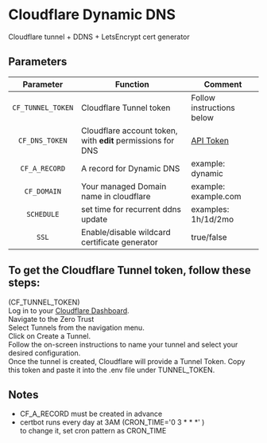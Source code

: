 
# Cloudflare Dynamic DNS
Cloudflare tunnel + DDNS + LetsEncrypt cert generator

## Parameters

| Parameter | Function | Comment |
| :----: | --- | --- |
| `CF_TUNNEL_TOKEN` | Cloudflare Tunnel token | Follow instructions below |
| `CF_DNS_TOKEN` | Cloudflare account token, with **edit** permissions for DNS | [API Token](https://dash.cloudflare.com/profile/api-tokens) |
| `CF_A_RECORD` | A record for Dynamic DNS | example: dynamic|
| `CF_DOMAIN` | Your managed Domain name in cloudflare | example: example.com |
| `SCHEDULE` | set time for recurrent ddns update  | examples: 1h/1d/2mo|
| `SSL` | Enable/disable wildcard certificate generator | true/false |



## To get the Cloudflare Tunnel token, follow these steps:
(CF_TUNNEL_TOKEN)<br>
Log in to your [Cloudflare Dashboard](https://one.dash.cloudflare.com/).<br>
Navigate to the Zero Trust<br>
Select Tunnels from the navigation menu.<br>
Click on Create a Tunnel.<br>
Follow the on-screen instructions to name your tunnel and select your desired configuration.<br>
Once the tunnel is created, Cloudflare will provide a Tunnel Token. Copy this token and paste it into the .env file under TUNNEL_TOKEN.


## Notes
* CF_A_RECORD must be created in advance
* certbot runs every day at 3AM (CRON_TIME='0 3 * * *' )<br>
to change it, set cron pattern as CRON_TIME


